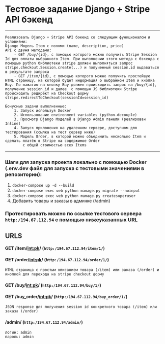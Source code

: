 # Тестовое задание Django + Stripe API бэкенд
***
~~~
Реализовать Django + Stripe API бэкенд со следующим функционалом и условиями:
Django Модель Item с полями (name, description, price) 
API с двумя методами:
    - GET /buy/{id}, c помощью которого можно получить Stripe Session Id для оплаты выбранного Item. При выполнении этого метода c бэкенда с помощью python библиотеки stripe должен выполняться запрос stripe.checkout.Session.create(...) и полученный session.id выдаваться в результате запроса
    - GET /item/{id}, c помощью которого можно получить простейшую HTML страницу, на которой будет информация о выбранном Item и кнопка Buy. По нажатию на кнопку Buy должен происходить запрос на /buy/{id}, получение session_id и далее  с помощью JS библиотеки Stripe происходить редирект на Checkout форму stripe.redirectToCheckout(sessionId=session_id)

Бонусные задачи выполненные: 
    1. Запуск используя Docker 
    2. Использование environment variables (python-decouple)
    3. Просмотр Django Моделей в Django Admin панели (реализован Inline)
    4. Запуск приложения на удаленном сервере, доступном для тестирования (ссылка на тест сервер ниже)
    5. Модель Order, в которой можно объединить несколько Item и сделать платёж в Stripe на содержимое Order 
        c общей стоимостью всех Items 
~~~
***

### Шаги для запуска проекта локально с помощью Docker (.env.dev файл для запуска с тестовыми значениями в репозитории):

1. ```docker-compose up -d --build```
2. ```docker-compose exec web python manage.py migrate --noinput```
3. ```docker-compose exec web python manage.py createsuperuser```
4.  Добавить товары и заказы в админке (/admin)

### Протестировать можно по ссылке тестового сервера ```http:/194.67.112.94``` c помощью нижеуказанных URL

## URLS
#### GET /item/<int:pk>/  (```http:/194.67.112.94/item/1/```)
#### GET /order/<int:pk>/  (```http:/194.67.112.94/order/1/```)
~~~
HTML страница с простым описанием товара (/item) или заказа (/order) и кнопкой для перехода на stripe checkout форму
~~~
#### GET /buy/<int:pk>/  (```http:/194.67.112.94/buy/1/```)
#### GET /buy_order/<int:pk>/  (```http:/194.67.112.94/buy_order/1/```)
~~~
JSON response для получения session id конкретного товара (/item) или заказа (/order)
~~~
#### /admin/  (```http:/194.67.112.94/admin/```)
~~~
логин: admin
пароль: admin
~~~
